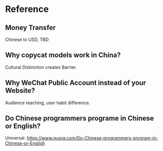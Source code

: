 # Reference

## Money Transfer
Chinese to USD, TBD

## Why copycat models work in China?
Cultural Distinction creates Barrier.

## Why WeChat Public Account instead of your Website?
Audience reaching, user habit difference.

## Do Chinese programmers programe in Chinese or English?
Universal.
https://www.quora.com/Do-Chinese-programmers-program-in-Chinese-or-English
